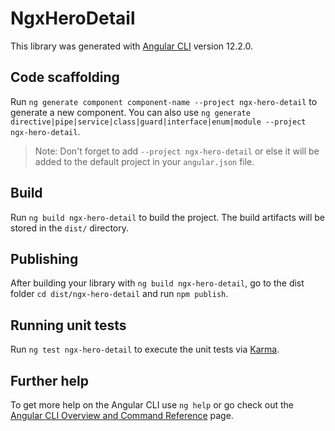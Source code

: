 # NgxHeroDetail

This library was generated with [Angular CLI](https://github.com/angular/angular-cli) version 12.2.0.

## Code scaffolding

Run `ng generate component component-name --project ngx-hero-detail` to generate a new component. You can also use `ng generate directive|pipe|service|class|guard|interface|enum|module --project ngx-hero-detail`.
> Note: Don't forget to add `--project ngx-hero-detail` or else it will be added to the default project in your `angular.json` file. 

## Build

Run `ng build ngx-hero-detail` to build the project. The build artifacts will be stored in the `dist/` directory.

## Publishing

After building your library with `ng build ngx-hero-detail`, go to the dist folder `cd dist/ngx-hero-detail` and run `npm publish`.

## Running unit tests

Run `ng test ngx-hero-detail` to execute the unit tests via [Karma](https://karma-runner.github.io).

## Further help

To get more help on the Angular CLI use `ng help` or go check out the [Angular CLI Overview and Command Reference](https://angular.io/cli) page.
